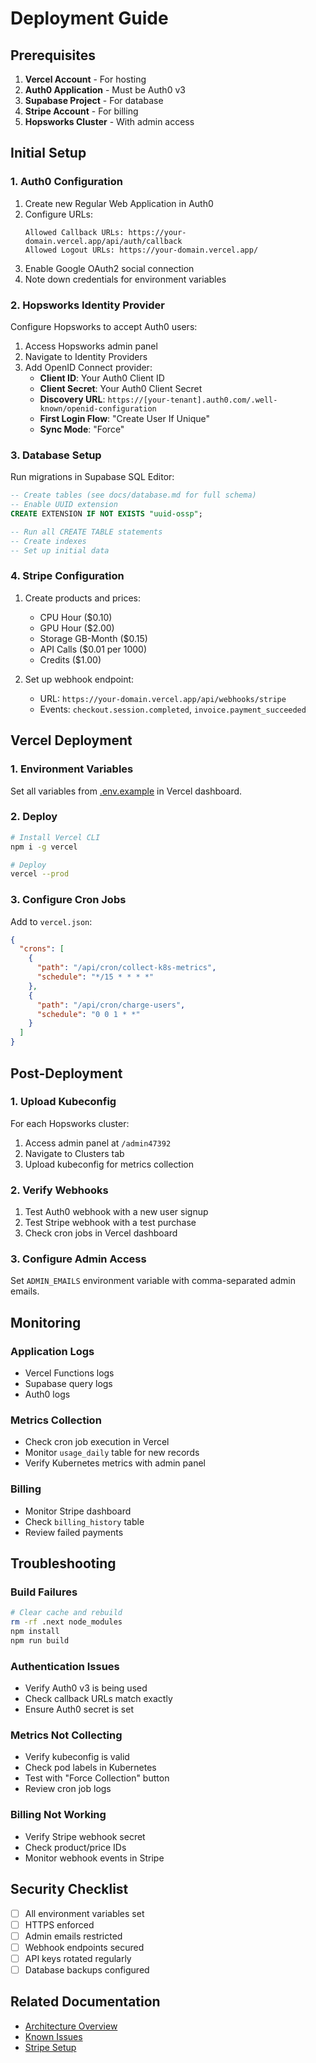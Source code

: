 # Deployment Guide

## Prerequisites

1. **Vercel Account** - For hosting
2. **Auth0 Application** - Must be Auth0 v3
3. **Supabase Project** - For database
4. **Stripe Account** - For billing
5. **Hopsworks Cluster** - With admin access

## Initial Setup

### 1. Auth0 Configuration

1. Create new Regular Web Application in Auth0
2. Configure URLs:
   ```
   Allowed Callback URLs: https://your-domain.vercel.app/api/auth/callback
   Allowed Logout URLs: https://your-domain.vercel.app/
   ```
3. Enable Google OAuth2 social connection
4. Note down credentials for environment variables

### 2. Hopsworks Identity Provider

Configure Hopsworks to accept Auth0 users:

1. Access Hopsworks admin panel
2. Navigate to Identity Providers
3. Add OpenID Connect provider:
   - **Client ID**: Your Auth0 Client ID
   - **Client Secret**: Your Auth0 Client Secret
   - **Discovery URL**: `https://[your-tenant].auth0.com/.well-known/openid-configuration`
   - **First Login Flow**: "Create User If Unique"
   - **Sync Mode**: "Force"

### 3. Database Setup

Run migrations in Supabase SQL Editor:

```sql
-- Create tables (see docs/database.md for full schema)
-- Enable UUID extension
CREATE EXTENSION IF NOT EXISTS "uuid-ossp";

-- Run all CREATE TABLE statements
-- Create indexes
-- Set up initial data
```

### 4. Stripe Configuration

1. Create products and prices:
   - CPU Hour ($0.10)
   - GPU Hour ($2.00)
   - Storage GB-Month ($0.15)
   - API Calls ($0.01 per 1000)
   - Credits ($1.00)

2. Set up webhook endpoint:
   - URL: `https://your-domain.vercel.app/api/webhooks/stripe`
   - Events: `checkout.session.completed`, `invoice.payment_succeeded`

## Vercel Deployment

### 1. Environment Variables

Set all variables from [.env.example](../.env.example) in Vercel dashboard.

### 2. Deploy

```bash
# Install Vercel CLI
npm i -g vercel

# Deploy
vercel --prod
```

### 3. Configure Cron Jobs

Add to `vercel.json`:
```json
{
  "crons": [
    {
      "path": "/api/cron/collect-k8s-metrics",
      "schedule": "*/15 * * * *"
    },
    {
      "path": "/api/cron/charge-users",
      "schedule": "0 0 1 * *"
    }
  ]
}
```

## Post-Deployment

### 1. Upload Kubeconfig

For each Hopsworks cluster:
1. Access admin panel at `/admin47392`
2. Navigate to Clusters tab
3. Upload kubeconfig for metrics collection

### 2. Verify Webhooks

1. Test Auth0 webhook with a new user signup
2. Test Stripe webhook with a test purchase
3. Check cron jobs in Vercel dashboard

### 3. Configure Admin Access

Set `ADMIN_EMAILS` environment variable with comma-separated admin emails.

## Monitoring

### Application Logs
- Vercel Functions logs
- Supabase query logs
- Auth0 logs

### Metrics Collection
- Check cron job execution in Vercel
- Monitor `usage_daily` table for new records
- Verify Kubernetes metrics with admin panel

### Billing
- Monitor Stripe dashboard
- Check `billing_history` table
- Review failed payments

## Troubleshooting

### Build Failures
```bash
# Clear cache and rebuild
rm -rf .next node_modules
npm install
npm run build
```

### Authentication Issues
- Verify Auth0 v3 is being used
- Check callback URLs match exactly
- Ensure Auth0 secret is set

### Metrics Not Collecting
- Verify kubeconfig is valid
- Check pod labels in Kubernetes
- Test with "Force Collection" button
- Review cron job logs

### Billing Not Working
- Verify Stripe webhook secret
- Check product/price IDs
- Monitor webhook events in Stripe

## Security Checklist

- [ ] All environment variables set
- [ ] HTTPS enforced
- [ ] Admin emails restricted
- [ ] Webhook endpoints secured
- [ ] API keys rotated regularly
- [ ] Database backups configured

## Related Documentation

- [Architecture Overview](architecture.md)
- [Known Issues](known-issues.md)
- [Stripe Setup](stripe-setup.md)